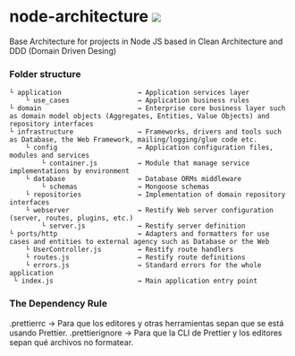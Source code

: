 # node-architecture <img src="https://www.vectorlogo.zone/logos/nodejs/nodejs-horizontal.svg">

Base Architecture for projects in Node JS based in Clean Architecture and DDD (Domain Driven Desing)

### Folder structure

```
└ application                   → Application services layer
    └ use_cases                 → Application business rules
└ domain                        → Enterprise core business layer such as domain model objects (Aggregates, Entities, Value Objects) and repository interfaces
└ infrastructure                → Frameworks, drivers and tools such as Database, the Web Framework, mailing/logging/glue code etc.
    └ config                    → Application configuration files, modules and services
        └ container.js          → Module that manage service implementations by environment
    └ database                  → Database ORMs middleware
        └ schemas               → Mongoose schemas
    └ repositories              → Implementation of domain repository interfaces
    └ webserver                 → Restify Web server configuration (server, routes, plugins, etc.)
        └ server.js             → Restify server definition
└ ports/http                    → Adapters and formatters for use cases and entities to external agency such as Database or the Web
    └ UserController.js         → Restify route handlers
    └ routes.js                 → Restify route definitions
    └ errors.js                 → Standard errors for the whole application
 └ index.js                     → Main application entry point
```

### The Dependency Rule
.prettierrc → Para que los editores y otras herramientas sepan que se está usando Prettier.
.prettierignore  → Para que la CLI de Prettier y los editores sepan qué archivos no formatear.